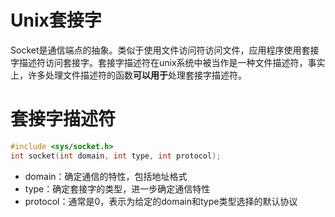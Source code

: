# Unix套接字

Socket是通信端点的抽象。类似于使用文件访问符访问文件，应用程序使用套接字描述符访问套接字。套接字描述符在unix系统中被当作是一种文件描述符，事实上，许多处理文件描述符的函数**可以用于**处理套接字描述符。

# 套接字描述符

```cpp
#include <sys/socket.h>
int socket(int domain, int type, int protocol);
```

* domain：确定通信的特性，包括地址格式
* type：确定套接字的类型，进一步确定通信特性
* protocol：通常是0，表示为给定的domain和type类型选择的默认协议